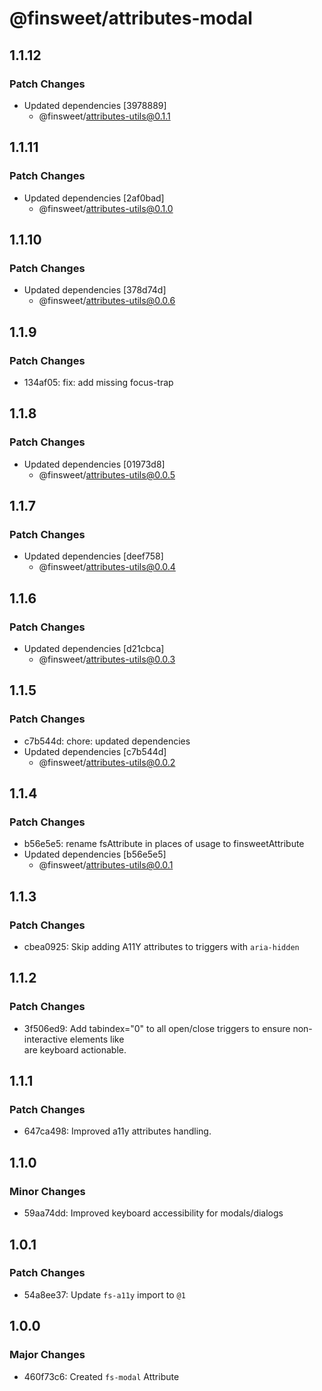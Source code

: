 # @finsweet/attributes-modal

## 1.1.12

### Patch Changes

- Updated dependencies [3978889]
  - @finsweet/attributes-utils@0.1.1

## 1.1.11

### Patch Changes

- Updated dependencies [2af0bad]
  - @finsweet/attributes-utils@0.1.0

## 1.1.10

### Patch Changes

- Updated dependencies [378d74d]
  - @finsweet/attributes-utils@0.0.6

## 1.1.9

### Patch Changes

- 134af05: fix: add missing focus-trap

## 1.1.8

### Patch Changes

- Updated dependencies [01973d8]
  - @finsweet/attributes-utils@0.0.5

## 1.1.7

### Patch Changes

- Updated dependencies [deef758]
  - @finsweet/attributes-utils@0.0.4

## 1.1.6

### Patch Changes

- Updated dependencies [d21cbca]
  - @finsweet/attributes-utils@0.0.3

## 1.1.5

### Patch Changes

- c7b544d: chore: updated dependencies
- Updated dependencies [c7b544d]
  - @finsweet/attributes-utils@0.0.2

## 1.1.4

### Patch Changes

- b56e5e5: rename fsAttribute in places of usage to finsweetAttribute
- Updated dependencies [b56e5e5]
  - @finsweet/attributes-utils@0.0.1

## 1.1.3

### Patch Changes

- cbea0925: Skip adding A11Y attributes to triggers with `aria-hidden`

## 1.1.2

### Patch Changes

- 3f506ed9: Add tabindex="0" to all open/close triggers to ensure non-interactive elements like <div> are keyboard actionable.

## 1.1.1

### Patch Changes

- 647ca498: Improved a11y attributes handling.

## 1.1.0

### Minor Changes

- 59aa74dd: Improved keyboard accessibility for modals/dialogs

## 1.0.1

### Patch Changes

- 54a8ee37: Update `fs-a11y` import to `@1`

## 1.0.0

### Major Changes

- 460f73c6: Created `fs-modal` Attribute
